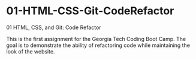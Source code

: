 # 01-HTML-CSS-Git-CodeRefactor
01 HTML, CSS, and Git: Code Refactor

This is the first assignment for the Georgia Tech Coding Boot Camp.
The goal is to demonstrate the ability of refactoring code while maintaining the look of the website.